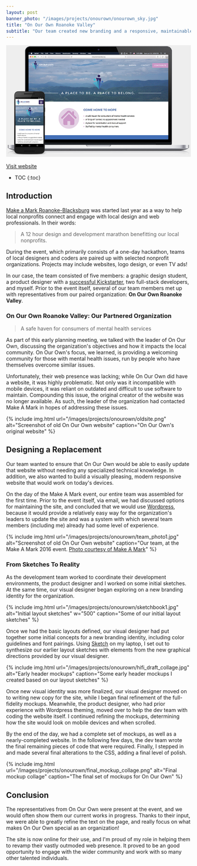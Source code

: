 ```yaml
---
layout: post
banner_photo: "/images/projects/onourown/onourown_sky.jpg"
title: "On Our Own Roanoke Valley"
subtitle: "Our team created new branding and a responsive, maintainable website for a local nonprofit organization."
---
```


![Image showing On Our Own website running on a phone and a laptop](/images/projects/onourown/responsive.jpg)

<!-- • Intro
	• What the project is
	• Who the team members are
	• Your role and contribution on the team -->

<div class="buttons">
  <a href="http://onourownroanoke.org">
    <i class="fa fa-globe fa-lg"></i>
    Visit website
  </a>
</div>

* TOC
{:toc}

## Introduction

[Make a Mark Roanoke-Blacksburg](http://makeamarkrb.org/2016/) was started last year as a way to help local nonprofits connect and engage with local design and web professionals. In their words:

> A 12 hour design and development marathon benefitting our local nonprofits.

During the event, which primarily consists of a one-day hackathon, teams of local designers and coders are paired up with selected nonprofit organizations. Projects may include websites, logo design, or even TV ads!

<!-- • Situation (note: I'm sort of combining the situation and intro bits here, since they tie together)
	• How/why the problem exists
	• Why the problem matters -->

In our case, the team consisted of five members: a graphic design student, a product designer with a [successful Kickstarter](https://www.kickstarter.com/projects/vasplanter/vas-modular-vertical-planter/description), two full-stack developers, and myself.
Prior to the event itself, several of our team members met up with representatives from our paired organization: **On Our Own Roanoke Valley**.

### On Our Own Roanoke Valley: Our Partnered Organization

> A safe haven for consumers of mental health services

As part of this early planning meeting, we talked with the leader of On Our Own, discussing the organization's objectives and how it impacts the local community. On Our Own's focus, we learned, is providing a welcoming community for those with mental health issues, run by people who have themselves overcome similar issues.

Unfortunately, their web presence was lacking; while On Our Own did have a website, it was highly problematic. Not only was it incompatible with mobile devices, it was reliant on outdated and difficult to use software to maintain. Compounding this issue, the original creator of the website was no longer available. As such, the leader of the organization had contacted Make A Mark in hopes of addressing these issues.

{% include img.html
  url="/images/projects/onourown/oldsite.png"
  alt="Screenshot of old On Our Own website"
  caption="On Our Own's original website"
%}

## Designing a Replacement

Our team wanted to ensure that On Our Own would be able to easily update that website without needing any specialized technical knowledge. In addition, we also wanted to build a visually pleasing, modern responsive website that would work on today's devices.

On the day of the Make A Mark event, our entire team was assembled for the first time. Prior to the event itself, via email, we had discussed options for maintaining the site, and concluded that we would use [Wordpress](https://wordpress.org/), because it would provide a relatively easy way for the organization's leaders to update the site and was a system with which several team members (including me) already had some level of experience.

{% include img.html
  url="/images/projects/onourown/team_photo1.jpg"
  alt="Screenshot of old On Our Own website"
  caption="Our team, at the Make A Mark 2016 event. <a href='https://www.facebook.com/MakeaMarkRB/photos'>Photo courtesy of Make A Mark</a>"
%}

### From Sketches To Reality

As the development team worked to coordinate their development environments, the product designer and I worked on some initial sketches. At the same time, our visual designer began exploring on a new branding identity for the organization.

{% include img.html
  url="/images/projects/onourown/sketchbook1.jpg"
  alt="Initial layout sketches" w="500"
  caption="Some of our initial layout sketches"
%}

Once we had the basic layouts defined, our visual designer had put together some initial concepts for a new branding identity, including color guidelines and font pairings. Using [Sketch](https://www.sketchapp.com/) on my laptop, I set out to synthesize our earlier layout sketches with elements from the new graphical directions provided by our visual designer.

{% include img.html
  url="/images/projects/onourown/hifi_draft_collage.jpg"
  alt="Early header mockups"
  caption="Some early header mockups I created based on our layout sketches"
%}

Once new visual identity was more finalized, our visual designer moved on to writing new copy for the site, while
I began final refinement of the full-fidelity mockups. Meanwhile, the product designer, who had prior experience
with Wordpress theming, moved over to help the dev team with coding the website itself. I continued refining the
mockups, determining how the site would look on mobile devices and when scrolled.

By the end of the day, we had a complete set of mockups, as well as a nearly-completed website.
In the following few days, the dev team wrote the final remaining pieces of code that were required.
Finally, I stepped in and made several final alterations to the CSS, adding a final level of polish.

{% include img.html
  url="/images/projects/onourown/final_mockup_collage.png"
  alt="Final mockup collage"
  caption="The final set of mockups for On Our Own"
%}

<!--
• Results
	• Stats, analytics
	• User testing feedback
	• Survey scores
	• What you learned from the project -->


## Conclusion

The representatives from On Our Own were present at the event, and we would often show them
our current works in progress. Thanks to their input, we were able to greatly refine the text
on the page, and really focus on what makes On Our Own special as an organization!

The site is now online for their use, and I'm proud of my role in helping them to
revamp their vastly outmoded web presence. It proved to be an
good opportunity to engage with the wider community and work with so many
other talented individuals.
